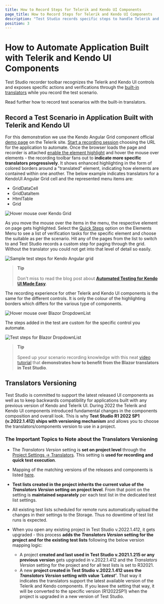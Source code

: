 ```yaml
---
title: How to Record Steps for Telerik and Kendo UI Components 
page_title: How to Record Steps for Telerik and Kendo UI Components
description: "Test Studio records specific steps to handle Telerik and Kendo UI Components. Find out how to record test scenarios in applications built with the Telerik and Kendo controls. Find out how to automate specific actions for Telerik and Kendo UI Components "
position: 3
---
```

# How to Automate Application Built with Telerik and Kendo UI Components

Test Studio recorder toolbar recognizes the Telerik and Kendo UI controls and exposes specific actions and verifications through the <a href="/features/recorder/translators" target="_blank">built-in translators</a> while you record the test scenario.

Read further how to record test scenarios with the built-in translators.

## Record a Test Scenario in Application Built with Telerik and Kendo UI

For this demonstration we use the Kendo Angular Grid component official <a href="https://www.telerik.com/kendo-angular-ui/components/grid/" target="_blank">demo page</a> on the Telerik site. <a href="/automated-tests/recording/overview" target="_blank">Start a recording session</a> choosing the URL for the application to automate. Once the browser loads the page and recorder is attached <a href="/automated-tests/recording/hover-over-highlighting#enable-or-disable-highlighting-of-elements" target="_blank">enable the element highlight</a> and hover the mouse over elements - the recording toolbar fans out to __indicate more specific translators progressively__. It shows enhanced highlighting in the form of colored borders around a "translated" element, indicating how elements are contained within one another. The below example indicates translators for a KendoUI Angular Grid cell and the represented menu items are:

* GridDataCell
* GridDataItem
* HtmlTable
* Grid

![Hover mouse over Kendo Grid][0]

As you move the mouse over the items in the menu, the respective element on page gets highlighted. Select the <a href="/features/verifications/quick-verification" target="_blank">Quick Steps</a> option on the Elements Menu to see a list of verification tasks for the specific element and choose the suitable as per the scenario. Hit any of the pages from the list to switch to and Test Studio records a custom step for paging through the grid. Without the translator you could not get into that level of detail so easily.

![Sample test steps for Kendo Angular grid][1]

> __Tip__
><br>
><br>
> Don't miss to read the blog post about <a href="https://www.telerik.com/blogs/automated-testing-of-kendo-ui-made-easy" target="_blank">__Automated Testing for Kendo UI Made Easy__</a>.

The recording experience for other Telerik and Kendo UI components is the same for the different controls. It is only the colour of the highlighting borders which differs for the various type of components.

![Hover mouse over Blazor DropdownList][2]

The steps added in the test are custom for the specific control you automate.

![Test steps for Blazor DropdownList][3]

> __Tip__
><br>
><br>
> Speed up your scenario recording knowledge with this neat <a href="https://www.telerik.com/videos/teststudio/getting-started-with-using-the-test-studio-translators-for-telerik-ui-for-blazor" target="_blank">video tutorial</a> that __demonstrates how to benefit from the Blazor translators in Test Studio__.

## Translators Versioning

Test Studio is committed to support the latest released UI components as well as to keep backwards compatibility for applications built with any previous version of Kendo and Telerik UI. During 2022 the Telerik and Kendo UI components introduced fundamental changes in the components composition and overall look. This is why __Test Studio R1 2022 SP1 (v.2022.1.412) ships with versioning mechanism__ and allows you to choose the translators/components version to use in a project.

### The Important Topics to Note about the Translators Versioning

* The _Translators Version_ setting is __set on project level__ through the <a href="/features/project-settings/translators" target="_blank">Project Settings -> Translators</a>. This setting is __used for recording and quick test execution__.
* Mapping of the matching versions of the releases and components is listed <a href="/features/project-settings/translators#test-studio-mapping-to-ui-components-versions" target="_blank">here</a>. 
* __Test lists created in the project inherits the current value of the  _Translators Version_ setting on project level__. From that point on the setting is __maintained separately__ per each test list in the dedicated test list settings.
* All existing test lists scheduled for remote runs automatically upload the changes in their settings to the Storage. Thus no downtime of test list runs is expected.
* When you open any existing project in Test Studio v.2022.1.412, it gets upgraded - this process __adds the _Translators Version_ setting for the project and for the existing test lists__ following the below version mapping logic:

    * A project __created and last used in Test Studio v.2021.1.215 or any previous version__ gets upgraded in v.2022.1.412 and the _Translators Version_ setting for the project and for all test lists is set to R32021.
    * A new __project created in Test Studio v.2022.1.412 uses the _Translators Version_ setting with value _'Latest'___. That way it indicates the translators support the latest available version of the Telerik and Kendo components. If you leave the setting that way, it will be converted to the specific version (R12022SP1) when the project is upgraded in a new version of Test Studio.



[0]: /img/automated-tests/recording/recording-translators/highlight-components.gif
[1]: /img/automated-tests/recording/recording-translators/fig1.png
[2]: /img/automated-tests/recording/recording-translators/fig2.png
[3]: /img/automated-tests/recording/recording-translators/fig3.png
